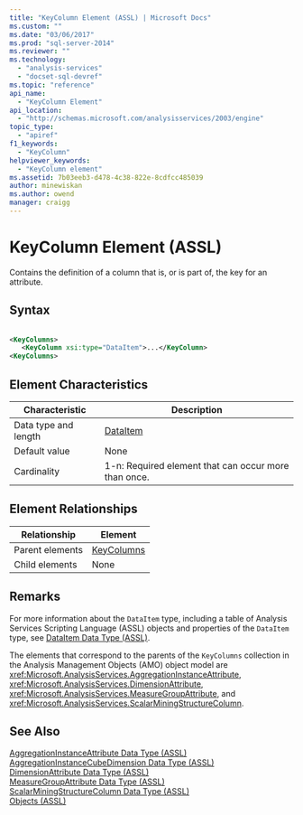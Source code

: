 ```yaml
---
title: "KeyColumn Element (ASSL) | Microsoft Docs"
ms.custom: ""
ms.date: "03/06/2017"
ms.prod: "sql-server-2014"
ms.reviewer: ""
ms.technology: 
  - "analysis-services"
  - "docset-sql-devref"
ms.topic: "reference"
api_name: 
  - "KeyColumn Element"
api_location: 
  - "http://schemas.microsoft.com/analysisservices/2003/engine"
topic_type: 
  - "apiref"
f1_keywords: 
  - "KeyColumn"
helpviewer_keywords: 
  - "KeyColumn element"
ms.assetid: 7b03eeb3-d478-4c38-822e-8cdfcc485039
author: minewiskan
ms.author: owend
manager: craigg
---
```

# KeyColumn Element (ASSL)
  Contains the definition of a column that is, or is part of, the key for an attribute.  
  
## Syntax  
  
```xml  
  
<KeyColumns>  
   <KeyColumn xsi:type="DataItem">...</KeyColumn>  
<KeyColumns>  
```  
  
## Element Characteristics  
  
|Characteristic|Description|  
|--------------------|-----------------|  
|Data type and length|[DataItem](../data-type/dataitem-data-type-assl.md)|  
|Default value|None|  
|Cardinality|1-n: Required element that can occur more than once.|  
  
## Element Relationships  
  
|Relationship|Element|  
|------------------|-------------|  
|Parent elements|[KeyColumns](../collections/columns-element-assl.md)|  
|Child elements|None|  
  
## Remarks  
 For more information about the `DataItem` type, including a table of Analysis Services Scripting Language (ASSL) objects and properties of the `DataItem` type, see [DataItem Data Type &#40;ASSL&#41;](../data-type/dataitem-data-type-assl.md).  
  
 The elements that correspond to the parents of the `KeyColumns` collection in the Analysis Management Objects (AMO) object model are <xref:Microsoft.AnalysisServices.AggregationInstanceAttribute>, <xref:Microsoft.AnalysisServices.DimensionAttribute>, <xref:Microsoft.AnalysisServices.MeasureGroupAttribute>, and <xref:Microsoft.AnalysisServices.ScalarMiningStructureColumn>.  
  
## See Also  
 [AggregationInstanceAttribute Data Type &#40;ASSL&#41;](../data-type/aggregationinstanceattribute-data-type-assl.md)   
 [AggregationInstanceCubeDimension Data Type &#40;ASSL&#41;](../data-type/dimension-data-type-assl.md)   
 [DimensionAttribute Data Type &#40;ASSL&#41;](../data-type/dimensionattribute-data-type-assl.md)   
 [MeasureGroupAttribute Data Type &#40;ASSL&#41;](../data-type/measuregroupattribute-data-type-assl.md)   
 [ScalarMiningStructureColumn Data Type &#40;ASSL&#41;](../data-type/miningstructurecolumn-data-type-assl.md)   
 [Objects &#40;ASSL&#41;](objects-assl.md)  
  
  
